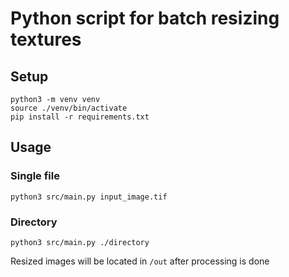 # Python script for batch resizing textures

## Setup

```
python3 -m venv venv
source ./venv/bin/activate
pip install -r requirements.txt
```

## Usage

### Single file

```
python3 src/main.py input_image.tif
```

### Directory

```
python3 src/main.py ./directory
```

Resized images will be located in `/out` after processing is done
